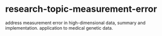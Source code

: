 # research-topic-measurement-error
address measurement error in high-dimensional data, summary and implementation.
application to medical genetic data.
